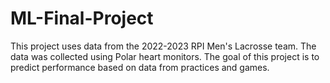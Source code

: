 # ML-Final-Project

This project uses data from the 2022-2023 RPI Men's Lacrosse team. The data was collected using Polar heart monitors. The goal of this project is to predict performance based on data from practices and games.
